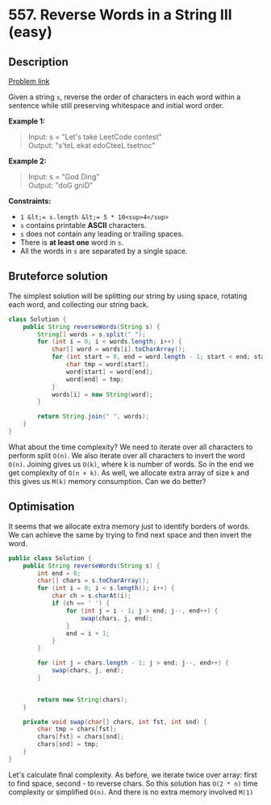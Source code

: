 # 557. Reverse Words in a String III (easy)

## Description

[Problem link](https://leetcode.com/problems/reverse-words-in-a-string-iii/)

Given a string `s`, reverse the order of characters in each word within a sentence while still preserving whitespace and
initial word order.

**Example 1:**
> Input: s = "Let's take LeetCode contest"  
Output: "s'teL ekat edoCteeL tsetnoc"

**Example 2:**
> Input: s = "God Ding"  
Output: "doG gniD"


**Constraints:**

* `1 &lt;= s.length &lt;= 5 * 10<sup>4</sup>`
* `s` contains printable **ASCII** characters.
* `s` does not contain any leading or trailing spaces.
* There is **at least one** word in `s`.
* All the words in `s` are separated by a single space.

## Bruteforce solution

The simplest solution will be splitting our string by using space, rotating each word, and collecting our string back.

```java
class Solution {
    public String reverseWords(String s) {
        String[] words = s.split(" ");
        for (int i = 0; i < words.length; i++) {
            char[] word = words[i].toCharArray();
            for (int start = 0, end = word.length - 1; start < end; start++, end--) {
                char tmp = word[start];
                word[start] = word[end];
                word[end] = tmp;
            }
            words[i] = new String(word);
        }

        return String.join(" ", words);
    }
}
```

What about the time complexity? We need to iterate over all characters to perform split `O(n)`. We also iterate over all
characters to invert the word `O(n)`. Joining gives us `O(k)`, where k is number of words. So in the end we get
complexity of `O(n + k)`. As well, we allocate extra array of size `k` and this gives us `M(k)` memory consumption. Can
we do better?

## Optimisation

It seems that we allocate extra memory just to identify borders of words. We can achieve the same by trying to find next
space and then invert the word.

```java
public class Solution {
    public String reverseWords(String s) {
        int end = 0;
        char[] chars = s.toCharArray();
        for (int i = 0; i < s.length(); i++) {
            char ch = s.charAt(i);
            if (ch == ' ') {
                for (int j = i - 1; j > end; j--, end++) {
                    swap(chars, j, end);
                }
                end = i + 1;
            }
        }

        for (int j = chars.length - 1; j > end; j--, end++) {
            swap(chars, j, end);
        }


        return new String(chars);
    }

    private void swap(char[] chars, int fst, int snd) {
        char tmp = chars[fst];
        chars[fst] = chars[snd];
        chars[snd] = tmp;
    }
}
```

Let's calculate final complexity. As before, we iterate twice over array: first to find space, second - to reverse
chars. So this solution has `O(2 * n)` time complexity or simplified `O(n)`. And there is no extra memory
involved `M(1)` 